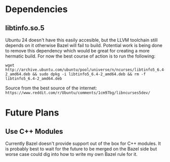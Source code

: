 # Dependencies
## libtinfo.so.5
Ubuntu 24 doesn't have this easily accesible, but the LLVM toolchain still depends on it otherwise Bazel will fail to build. Potential work is being done to remove this dependency which would be great for creating a more hermatic build.
For now the best course of action is to run the following:
```
wget http://archive.ubuntu.com/ubuntu/pool/universe/n/ncurses/libtinfo5_6.4-2_amd64.deb && sudo dpkg -i libtinfo5_6.4-2_amd64.deb && rm -f libtinfo5_6.4-2_amd64.deb
```
Source from the best source of the internet: `https://www.reddit.com/r/Ubuntu/comments/1cm97bg/libncurses5dev/`

# Future Plans
## Use C++ Modules
Currently Bazel doesn't provide support out of the box for C++ modules. It is probably best to wait for the future to be merged on the Bazel side but worse case could dig into how to write my own Bazel rule for it.
